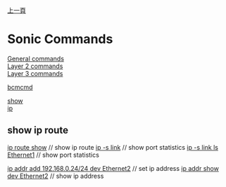 [上一頁](https://jian-hong-wu.github.io/blog/)

# Sonic Commands

[General commands](https://jian-hong-wu.github.io/blog/sonic_command/general/)  
[Layer 2 commands](https://jian-hong-wu.github.io/blog/sonic_command/layer2/)  
[Layer 3 commands](https://jian-hong-wu.github.io/blog/sonic_command/layer3/)  

[bcmcmd](https://jian-hong-wu.github.io/blog/sonic_commands/bcmcmd/)  

[show](/blog/sonic_commands/show/)  
[ip](/blog/sonic_commands/ip/)  

## show ip route
[ip route show](/blog/sonic_commands/ip/)    // show ip route
[ip -s link](/blog/sonic_commands/ip/)    // show port statistics 
[ip -s link ls Ethernet1](/blog/sonic_commands/ip/)    // show port statistics

[ip addr add 192.168.0.24/24 dev Ethernet2](/blog/sonic_commands/ip/)    // set ip address
[ip addr show dev Ethernet2](/blog/sonic_commands/ip/)    // show ip address
